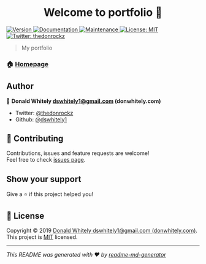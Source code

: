 <h1 align="center">Welcome to portfolio 👋</h1>
<p>
  <a href="https://www.npmjs.com/package/portfolio" target="_blank">
    <img alt="Version" src="https://img.shields.io/npm/v/portfolio.svg">
  </a>
  <a href="https://github.com/dswhitely1/final-portfolio#readme" target="_blank">
    <img alt="Documentation" src="https://img.shields.io/badge/documentation-yes-brightgreen.svg" />
  </a>
  <a href="https://github.com/dswhitely1/final-portfolio/graphs/commit-activity" target="_blank">
    <img alt="Maintenance" src="https://img.shields.io/badge/Maintained%3F-yes-green.svg" />
  </a>
  <a href="https://github.com/dswhitely1/final-portfolio/blob/master/LICENSE" target="_blank">
    <img alt="License: MIT" src="https://img.shields.io/github/license/dswhitely1/portfolio" />
  </a>
  <a href="https://twitter.com/thedonrockz" target="_blank">
    <img alt="Twitter: thedonrockz" src="https://img.shields.io/twitter/follow/thedonrockz.svg?style=social" />
  </a>
</p>

> My portfolio

### 🏠 [Homepage](https://github.com/dswhitely1/final-portfolio#readme)


## Author

👤 **Donald Whitely <dswhitely1@gmail.com> (donwhitely.com)**

* Twitter: [@thedonrockz](https://twitter.com/thedonrockz)
* Github: [@dswhitely1](https://github.com/dswhitely1)

## 🤝 Contributing

Contributions, issues and feature requests are welcome!<br />Feel free to check [issues page](https://github.com/dswhitely1/final-portfolio/issues).

## Show your support

Give a ⭐️ if this project helped you!

## 📝 License

Copyright © 2019 [Donald Whitely <dswhitely1@gmail.com> (donwhitely.com)](https://github.com/dswhitely1).<br />
This project is [MIT](https://github.com/dswhitely1/final-portfolio/blob/master/LICENSE) licensed.

***
_This README was generated with ❤️ by [readme-md-generator](https://github.com/kefranabg/readme-md-generator)_